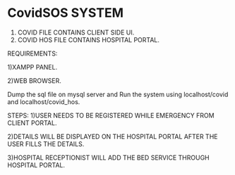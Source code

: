 # CovidSOS SYSTEM
1) COVID FILE CONTAINS CLIENT SIDE UI.
2) COVID HOS FILE CONTAINS HOSPITAL PORTAL.

REQUIREMENTS:

  1)XAMPP PANEL.
  
  2)WEB BROWSER.
  
Dump the sql file on mysql server and Run the system using localhost/covid and localhost/covid_hos.


STEPS:
1)USER NEEDS TO BE REGISTERED WHILE EMERGENCY FROM CLIENT PORTAL.

2)DETAILS WILL BE DISPLAYED ON THE HOSPITAL PORTAL AFTER THE USER FILLS THE DETAILS.

3)HOSPITAL RECEPTIONIST WILL ADD THE BED SERVICE THROUGH HOSPITAL PORTAL.


